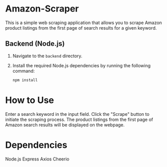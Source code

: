 # Amazon-Scraper



This is a simple web scraping application that allows you to scrape Amazon product listings from the first page of search results for a given keyword.

## Backend (Node.js)

1. Navigate to the `backend` directory.
2. Install the required Node.js dependencies by running the following command:

   ```bash
   npm install

# How to Use

Enter a search keyword in the input field.
Click the "Scrape" button to initiate the scraping process.
The product listings from the first page of Amazon search results will be displayed on the webpage.


# Dependencies

Node.js
Express
Axios
Cheerio
